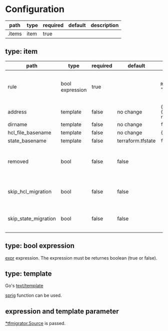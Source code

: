 # Configuration

path | type | required | default | description
--- | --- | --- | --- | ---
.items | item | true | | 

## type: item

path | type | required | default | example | description
--- | --- | --- | --- | --- | ---
rule | bool expression | true | | `Resource.Type == "null_resource"` | If the result is `true`, the resource is proceeded by the item
address | template | false | no change | `{{.Resource.Type}}.{{.Resource.Name \| replace "-" "_"}}` |
dirname | template | false | no change | `foo` |
hcl_file_basename | template | false | no change | `{{.Resource.Type}}.tf` |
state_basename | template | false | terraform.tfstate | `foo.tfstate` |
removed | bool | false | false | | If this is true, resources which match the item are removed 
skip_hcl_migration | bool | false | false | | If this is true, Terraform Configuration isn't changed
skip_state_migration | bool | false | false | | If this is true, Terraform State isn't changed

## type: bool expression

[expr](https://github.com/antonmedv/expr/blob/master/docs/Language-Definition.md) expression.
The expression must be returnes boolean (true or false).

## type: template

Go's [text/template](https://golang.org/pkg/text/template/)

[sprig](http://masterminds.github.io/sprig/) function can be used.

## expression and template parameter

[*tfmigrator.Source](https://pkg.go.dev/github.com/tfmigrator/tfmigrator@v0.5.1/tfmigrator#Source) is passed.
